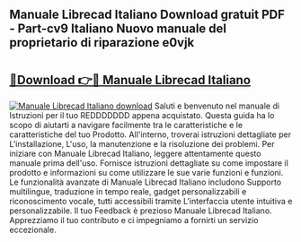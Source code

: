## Manuale Librecad Italiano Download gratuit PDF - Part-cv9 Italiano Nuovo manuale del proprietario di riparazione e0vjk

# <h2><a href="http://dffkiq.blite.top/?on=Manuale+Librecad+Italiano">🔗Download 👉🔴 Manuale Librecad Italiano</a></h2>

[![Manuale Librecad Italiano download](https://i.imgur.com/lujVjoI.png)](http://dffkiq.blite.top/?on=Manuale+Librecad+Italiano)
Saluti e benvenuto nel manuale di Istruzioni per il tuo REDDDDDDD appena acquistato. Questa guida ha lo scopo di aiutarti a navigare facilmente tra le caratteristiche e le caratteristiche del tuo Prodotto. All'interno, troverai istruzioni dettagliate per L'installazione, L'uso, la manutenzione e la risoluzione dei problemi. Per iniziare con Manuale Librecad Italiano, leggere attentamente questo manuale prima dell'uso. Fornisce istruzioni dettagliate su come impostare il prodotto e informazioni su come utilizzare le sue varie funzioni e funzioni. Le funzionalità avanzate di Manuale Librecad Italiano includono Supporto multilingue, traduzione in tempo reale, gadget personalizzabili e riconoscimento vocale, tutti accessibili tramite L'interfaccia utente intuitiva e personalizzabile. Il tuo Feedback è prezioso Manuale Librecad Italiano. Apprezziamo il tuo contributo e ci impegniamo a fornirti un servizio eccezionale.
